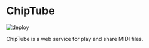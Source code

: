 # ChipTube

[![deploy](https://github.com/malvaceae/chiptube.io/actions/workflows/deploy.yml/badge.svg)](https://github.com/malvaceae/chiptube.io/actions/workflows/deploy.yml)

ChipTube is a web service for play and share MIDI files.

